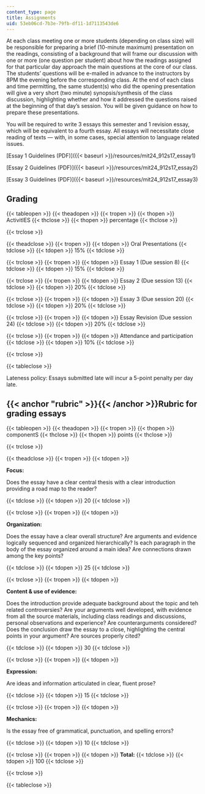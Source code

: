 ```yaml
---
content_type: page
title: Assignments
uid: 53eb06cd-7b3e-79fb-df11-1d7113543de6
---
```


At each class meeting one or more students (depending on class size) will be responsible for preparing a brief (10-minute maximum) presentation on the readings, consisting of a background that will frame our discussion with one or more (one question per student) about how the readings assigned for that particular day approach the main questions at the core of our class. The students’ questions will be e-mailed in advance to the instructors by 8PM the evening before the corresponding class. At the end of each class and time permitting, the same student(s) who did the opening presentation will give a very short (two minute) synopsis/synthesis of the class discussion, highlighting whether and how it addressed the questions raised at the beginning of that day’s session. You will be given guidance on how to prepare these presentations.

You will be required to write 3 essays this semester and 1 revision essay, which will be equivalent to a fourth essay. All essays will necessitate close reading of texts — with, in some cases, special attention to language related issues.

[Essay 1 Guidelines (PDF)]({{< baseurl >}}/resources/mit24_912s17_essay1)

[Essay 2 Guidelines (PDF)]({{< baseurl >}}/resources/mit24_912s17_essay2)

[Essay 3 Guidelines (PDF)]({{< baseurl >}}/resources/mit24_912s17_essay3)

Grading
-------

{{< tableopen >}}
{{< theadopen >}}
{{< tropen >}}
{{< thopen >}}
ActivitIES
{{< thclose >}}
{{< thopen >}}
percentage
{{< thclose >}}

{{< trclose >}}

{{< theadclose >}}
{{< tropen >}}
{{< tdopen >}}
Oral Presentations
{{< tdclose >}}
{{< tdopen >}}
15%
{{< tdclose >}}

{{< trclose >}}
{{< tropen >}}
{{< tdopen >}}
Essay 1 (Due session 8)
{{< tdclose >}}
{{< tdopen >}}
15%
{{< tdclose >}}

{{< trclose >}}
{{< tropen >}}
{{< tdopen >}}
Essay 2 (Due session 13)
{{< tdclose >}}
{{< tdopen >}}
20%
{{< tdclose >}}

{{< trclose >}}
{{< tropen >}}
{{< tdopen >}}
Essay 3 (Due session 20)
{{< tdclose >}}
{{< tdopen >}}
20%
{{< tdclose >}}

{{< trclose >}}
{{< tropen >}}
{{< tdopen >}}
Essay Revision (Due session 24)
{{< tdclose >}}
{{< tdopen >}}
20%
{{< tdclose >}}

{{< trclose >}}
{{< tropen >}}
{{< tdopen >}}
Attendance and participation
{{< tdclose >}}
{{< tdopen >}}
10%
{{< tdclose >}}

{{< trclose >}}

{{< tableclose >}}

Lateness policy: Essays submitted late will incur a 5-point penalty per day late.

{{< anchor "rubric" >}}{{< /anchor >}}**Rubric for grading essays** 
--------------------------------------------------------------------

{{< tableopen >}}
{{< theadopen >}}
{{< tropen >}}
{{< thopen >}}
componentS
{{< thclose >}}
{{< thopen >}}
points
{{< thclose >}}

{{< trclose >}}

{{< theadclose >}}
{{< tropen >}}
{{< tdopen >}}


**Focus:**

Does the essay have a clear central thesis with a clear introduction providing a road map to the reader?


{{< tdclose >}}
{{< tdopen >}}
20
{{< tdclose >}}

{{< trclose >}}
{{< tropen >}}
{{< tdopen >}}


**Organization:**

Does the essay have a clear overall structure? Are arguments and evidence logically sequenced and organized hierarchically? Is each paragraph in the body of the essay organized around a main idea? Are connections drawn among the key points?


{{< tdclose >}}
{{< tdopen >}}
25
{{< tdclose >}}

{{< trclose >}}
{{< tropen >}}
{{< tdopen >}}


**Content & use of evidence:**

Does the introduction provide adequate background about the topic and teh related controversies? Are your arguments well developed, with evidence from all the source materials, including class readings and discussions, personal observations and experience? Are counterarguments considered? Does the conclusion draw the essay to a close, highlighting the central points in your argument? Are sources properly cited?


{{< tdclose >}}
{{< tdopen >}}
30
{{< tdclose >}}

{{< trclose >}}
{{< tropen >}}
{{< tdopen >}}


**Expression:**

Are ideas and information articulated in clear, fluent prose?


{{< tdclose >}}
{{< tdopen >}}
15
{{< tdclose >}}

{{< trclose >}}
{{< tropen >}}
{{< tdopen >}}


**Mechanics:**

Is the essay free of grammatical, punctuation, and spelling errors?


{{< tdclose >}}
{{< tdopen >}}
10
{{< tdclose >}}

{{< trclose >}}
{{< tropen >}}
{{< tdopen >}}
**Total:**
{{< tdclose >}}
{{< tdopen >}}
100
{{< tdclose >}}

{{< trclose >}}

{{< tableclose >}}